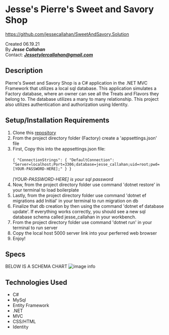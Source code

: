 # Jesse's Pierre's Sweet and Savory Shop
https://github.com/jessecallahan/SweetAndSavory.Solution

Created 06.19.21</br>
By _**Jesse Callahan**_</br>
Contact: _**Jessetylercallahan@gmail.com**_</br>

## Description
Pierre's Sweet and Savory Shop is a C# application in the .NET MVC Framework that utilizes a local sql database. This application simulates a Factory database, where an owner can see all the Treats and Flavors they belong to. The database utilizes a many to many relationship. This project also utilizes authentication and authorization using Identity. 

## Setup/Installation Requirements

1. Clone this [repository](https://github.com/jessecallahan/Factory.Solution)
2. From the project directory folder (Factory) create a 'appsettings.json' file 
3. First, Copy this into the appsettings.json file:<br/><br/>  `{
    "ConnectionStrings": {
        "DefaultConnection": "Server=localhost;Port=3306;database=jesse_callahan;uid=root;pwd=[YOUR-PASSWORD-HERE];"
    }
}`<br/> <br/> *[YOUR-PASSWORD-HERE] is your sql password*
4. Now, from the project directory folder use command 'dotnet restore' in your terminal to load boilerplate
5. Lastly, from the project directory folder use command 'dotnet ef migrations add Initial' in your terminal to run migration on db
6. Finalize that db creation by then using the command 'dotnet ef database update'. If everything works correctly, you should see a 
new sql database schema called jesse_callahan in your workbench.
7. From the project directory folder use command 'dotnet run' in your terminal to run server
8. Copy the local host 5000 server link into your perferred web browser
9. Enjoy!

## Specs
BELOW IS A SCHEMA CHART
![image info](./Factory/wwwroot/images/schema_pic.png)
## Technologies Used
* C#
* MySql
* Entity Framework
* .NET
* MVC
* CSS/HTML
* Identity


